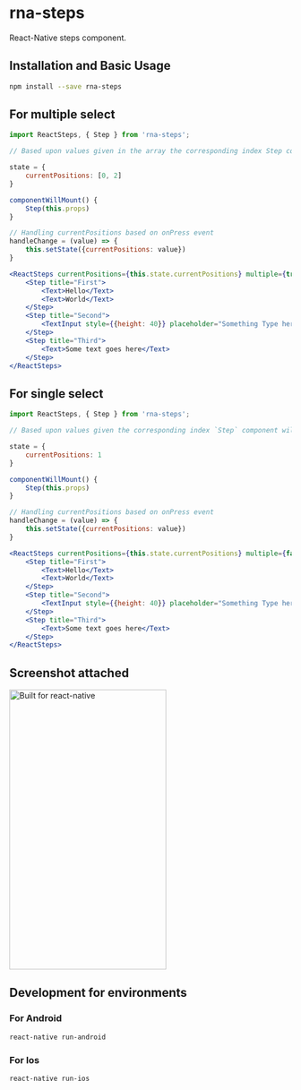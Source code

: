 # rna-steps

React-Native steps component.

## Installation and Basic Usage

```bash
npm install --save rna-steps
```

## For multiple select
```jsx
import ReactSteps, { Step } from 'rna-steps';

// Based upon values given in the array the corresponding index Step component will be expanded.  

state = {
    currentPositions: [0, 2]
}

componentWillMount() {
    Step(this.props)
}

// Handling currentPositions based on onPress event
handleChange = (value) => {
    this.setState({currentPositions: value})
}

<ReactSteps currentPositions={this.state.currentPositions} multiple={true} onHandleChange={this.handleChange} circleBgColor="#299DC6" dashedBorderColor="#BCBCBC">
    <Step title="First">
        <Text>Hello</Text>
        <Text>World</Text>
    </Step>
    <Step title="Second">
        <TextInput style={{height: 40}} placeholder="Something Type here"/>
    </Step>
    <Step title="Third">
        <Text>Some text goes here</Text>
    </Step>
</ReactSteps>
```

## For single select
```jsx
import ReactSteps, { Step } from 'rna-steps';

// Based upon values given the corresponding index `Step` component will be expanded.  

state = {
    currentPositions: 1
}

componentWillMount() {
    Step(this.props)
}

// Handling currentPositions based on onPress event
handleChange = (value) => {
    this.setState({currentPositions: value})
}

<ReactSteps currentPositions={this.state.currentPositions} multiple={false} onHandleChange={this.handleChange} circleBgColor="#299DC6" dashedBorderColor="#BCBCBC">
    <Step title="First">
        <Text>Hello</Text>
        <Text>World</Text>
    </Step>
    <Step title="Second">
        <TextInput style={{height: 40}} placeholder="Something Type here"/>
    </Step>
    <Step title="Third">
        <Text>Some text goes here</Text>
    </Step>
</ReactSteps>
```

## Screenshot attached
<img src="https://github.com/vinothkumarrenganathan/rna-steps/blob/master/images/rna-steps.gif" alt="Built for react-native" width="280" height="500">

## Development for environments 
### For Android
```bash
react-native run-android
```

### For Ios
```bash
react-native run-ios
```
